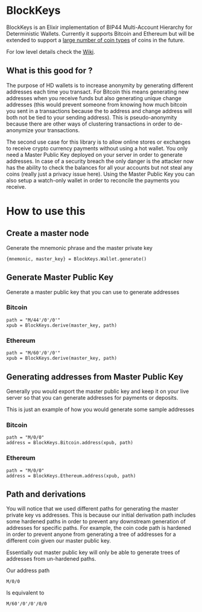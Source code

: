 # BlockKeys

BlockKeys is an Elixir implementation of BIP44 Multi-Account Hierarchy for Deterministic Wallets.
Currently it supports Bitcoin and Ethereum but will be extended to support a [large number of coin types](https://github.com/satoshilabs/slips/blob/master/slip-0044.md) of coins in the future.

For low level details check the [Wiki](https://github.com/AgileAlpha/block_keys/wiki).

## What is this good for ?

The purpose of HD wallets is to increase anonymity by generating different addresses each time you transact. For Bitcoin this means generating
new addresses when you receive funds but also generating unique change addresses (this would prevent someone from knowing how much bitcoin you 
sent in a transactions because the to address and change address will both not be tied to your sending address). This is pseudo-anonymity because
there are other ways of clustering transactions in order to de-anonymize your transactions.

The second use case for this library is to allow online stores or exchanges to receive crypto currency payments without using a hot wallet. 
You only need a Master Public Key deployed on your server in order to generate addresses. In case of a security breach the only danger is
the attacker now has the ability to check the balances for all your accounts but not steal any coins (really just a privacy issue here).
Using the Master Public Key you can also setup a watch-only wallet in order to reconcile the payments you receive. 

# How to use this

## Create a master node

Generate the mnemonic phrase and the master private key

```
{mnemonic, master_key} = BlockKeys.Wallet.generate()
```

## Generate Master Public Key

Generate a master public key that you can use to generate addresses

### Bitcoin

```
path = "M/44'/0'/0'"
xpub = BlockKeys.derive(master_key, path)
```

### Ethereum

```
path = "M/60'/0'/0'"
xpub = BlockKeys.derive(master_key, path)
```

## Generating addresses from Master Public Key

Generally you would export the master public key and keep it on your live server so that you can generate addresses for payments or deposits.

This is just an example of how you would generate some sample addresses

### Bitcoin

```
path = "M/0/0"
address = BlockKeys.Bitcoin.address(xpub, path)
```

### Ethereum

```
path = "M/0/0"
address = BlockKeys.Ethereum.address(xpub, path)
```

## Path and derivations

You will notice that we used different paths for generating the master private key vs addresses. This is because our initial derivation path includes some hardened paths in order to prevent any downstream generation of addresses for specific paths. For example, the coin code path is hardened in order to prevent anyone from generating a tree of addresses for a different coin given our master public key.

Essentially out master public key will only be able to generate trees of addresses from un-hardened paths.

Our address path

```
M/0/0
```

Is equivalent to

```
M/60'/0'/0'/0/0
```
